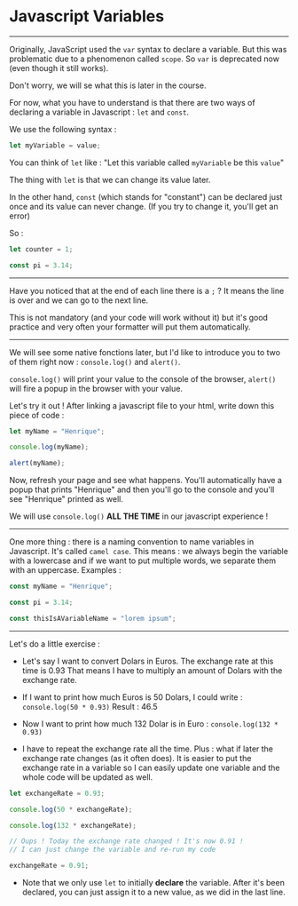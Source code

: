 # Javascript Variables

---

Originally, JavaScript used the `var` syntax to declare a variable. But this was problematic due to a phenomenon called `scope`. So `var` is deprecated now (even though it still works).

Don't worry, we will se what this is later in the course.

For now, what you have to understand is that there are two ways of declaring a variable in Javascript : `let` and `const`.

We use the following syntax :

```js
let myVariable = value;
```

You can think of `let` like : "Let this variable called `myVariable` be this `value`"

The thing with `let` is that we can change its value later.

In the other hand, `const` (which stands for "constant") can be declared just once and its value can never change. (If you try to change it, you'll get an error)

So :

```js
let counter = 1;

const pi = 3.14;
```

---

Have you noticed that at the end of each line there is a `;` ?
It means the line is over and we can go to the next line.

This is not mandatory (and your code will work without it) but it's good practice and very often your formatter will put them automatically.

---

We will see some native fonctions later, but I'd like to introduce you to two of them right now : `console.log()` and `alert()`.

`console.log()` will print your value to the console of the browser, `alert()` will fire a popup in the browser with your value.

Let's try it out ! After linking a javascript file to your html, write down this piece of code :

```js
let myName = "Henrique";

console.log(myName);

alert(myName);
```

Now, refresh your page and see what happens.
You'll automatically have a popup that prints "Henrique" and then you'll go to the console and you'll see "Henrique" printed as well.

We will use `console.log()` **ALL THE TIME** in our javascript experience !

---

One more thing : there is a naming convention to name variables in Javascript. It's called `camel case`. This means : we always begin the variable with a lowercase and if we want to put multiple words, we separate them with an uppercase. Examples :

```js
const myName = "Henrique";

const pi = 3.14;

const thisIsAVariableName = "lorem ipsum";
```

---

Let's do a little exercise :

- Let's say I want to convert Dolars in Euros. The exchange rate at this time is 0.93 That means I have to multiply an amount of Dolars with the exchange rate.

- If I want to print how much Euros is 50 Dolars, I could write :
  `console.log(50 * 0.93)`
  Result : 46.5

- Now I want to print how much 132 Dolar is in Euro :
  `console.log(132 * 0.93)`

- I have to repeat the exchange rate all the time. Plus : what if later the exchange rate changes (as it often does). It is easier to put the exchange rate in a variable so I can easily update one variable and the whole code will be updated as well.

```js
let exchangeRate = 0.93;

console.log(50 * exchangeRate);

console.log(132 * exchangeRate);

// Oups ! Today the exchange rate changed ! It's now 0.91 !
// I can just change the variable and re-run my code

exchangeRate = 0.91;
```

- Note that we only use `let` to initially **declare** the variable. After it's been declared, you can just assign it to a new value, as we did in the last line.
